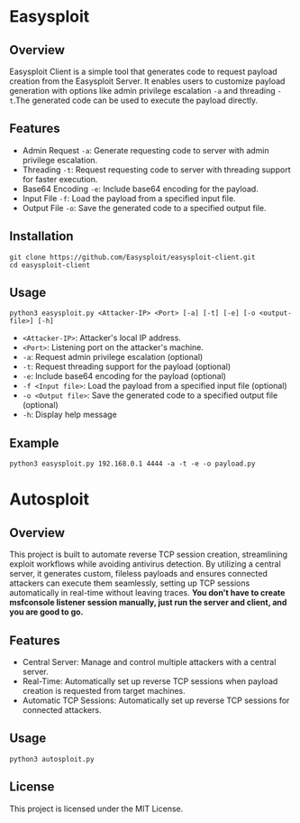 # Easysploit
## Overview
Easysploit Client is a simple tool that generates code to request payload creation from the Easysploit Server. It enables users to customize payload generation with options like admin privilege escalation `-a` and threading `-t`.The generated code can be used to execute the payload directly.

## Features
- Admin Request `-a`: Generate requesting code to server with admin privilege escalation.
- Threading `-t`: Request  requesting code to server with threading support for faster execution.
- Base64 Encoding `-e`: Include base64 encoding for the payload.
- Input File `-f`: Load the payload from a specified input file.
- Output File `-o`: Save the generated code to a specified output file.

## Installation
```
git clone https://github.com/Easysploit/easysploit-client.git
cd easysploit-client
```

## Usage
```
python3 easysploit.py <Attacker-IP> <Port> [-a] [-t] [-e] [-o <output-file>] [-h]
```
- `<Attacker-IP>`: Attacker's local IP address.
- `<Port>`: Listening port on the attacker's machine.
- `-a`: Request admin privilege escalation (optional)
- `-t`: Request threading support for the payload (optional)
- `-e`: Include base64 encoding for the payload (optional)
- `-f <Input file>`: Load the payload from a specified input file (optional)
- `-o <Output file>`: Save the generated code to a specified output file (optional)
- `-h`: Display help message

## Example
```
python3 easysploit.py 192.168.0.1 4444 -a -t -e -o payload.py
```

# Autosploit

## Overview
This project is built to automate reverse TCP session creation, streamlining exploit workflows while avoiding antivirus detection. By utilizing a central server, it generates custom, fileless payloads and ensures connected attackers can execute them seamlessly, setting up TCP sessions automatically in real-time without leaving traces.
**You don't have to create msfconsole listener session manually, just run the server and client, and you are good to go.**

## Features
- Central Server: Manage and control multiple attackers with a central server.
- Real-Time: Automatically set up reverse TCP sessions when payload creation is requested from target machines.
- Automatic TCP Sessions: Automatically set up reverse TCP sessions for connected attackers.

## Usage
```
python3 autosploit.py
```

## License
This project is licensed under the MIT License.